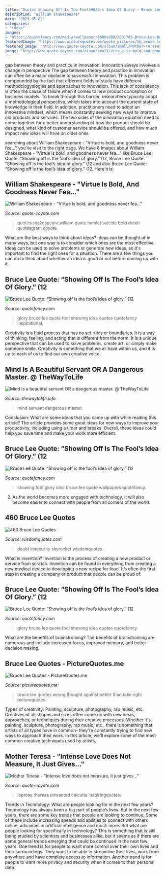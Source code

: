 ```yaml
---
title: "Quotes Showing Off Is The Fool&#039;s Idea Of Glory ~ Bruce Lee Quotes Wrong Thought Against Better Than Take Right Picturequotes"
description: "William shakespeare"
date: "2023-05-02"
categories:
- "ideas"
images:
- "https://quotefancy.com/media/wallpaper/1600x900/2031785-Bruce-Lee-Quote-Showing-off-is-the-fool-s-idea-of-glory.jpg"
featuredImage: "https://www.picturequotes.me/quote_pictures/th_bruce_lee_quote_take_no_thought_of_who_is_right_or_wrong_or_who_is_better_than_be_not_for_or_against_5485.jpg"
featured_image: "http://www.quote-coyote.com/album/small/Mother-Teresa-Quotes8.jpg"
image: "http://www.quote-coyote.com/album/small/Virtue-is-bold-and-goodness-never-fearful-Shakespeare.jpg"
---
```



gap between theory and practice in innovation: Innovation always involves a change in perspective
The gap between theory and practice in innovation can often be a major obstacle to successful innovation. This problem is compounded by the fact that different fields of study have different methodologyologies and approaches to innovation. This lack of consistency is often the cause of failure when it comes to new product conception or business models. To break through this barrier, researchers typically adopt a methodological perspective, which takes into account the current state of knowledge in their field. In addition, practitioners need to adopt an innovative mindset, which means constantly seeking new ways to improve old products and services. The two sides of the innovation equation need to come together for a better understanding of how the product should be designed, what kind of customer service should be offered, and how much impact new ideas will have on older ones.

	

		
searching about William Shakespeare - &quot;Virtue is bold, and goodness never fea...&quot; you've visit to the right page. We have 8 Images about William Shakespeare - &quot;Virtue is bold, and goodness never fea...&quot; like Bruce Lee Quote: “Showing off is the fool’s idea of glory.” (12, Bruce Lee Quote: “Showing off is the fool’s idea of glory.” (12 and also Bruce Lee Quote: “Showing off is the fool’s idea of glory.” (12. Here it is:
		
    
## William Shakespeare - &quot;Virtue Is Bold, And Goodness Never Fea...&quot;

<img loading=lazy src="http://www.quote-coyote.com/album/small/Virtue-is-bold-and-goodness-never-fearful-Shakespeare.jpg" onerror="this.onerror=null;this.src='https://tse4.mm.bing.net/th?id=OIP.R4ZkDO6JRf1GZRFw9Ed5wgAAAA&amp;pid=15.1';" alt="William Shakespeare - &quot;Virtue is bold, and goodness never fea...&quot;">

_Source: quote-coyote.com_

>quotes shakespeare william quote hamlet suicide bold death quotesgram coyote. 

	

What are the best ways to think about ideas?
Ideas can be thought of in many ways, but one way is to consider which ones are the most effective. Ideas can be used to solve problems or generate new ideas, so it's important to find the right ones for a situation. There are a few things you can do to think about whether an idea is good or not before coming up with it.

    
## Bruce Lee Quote: “Showing Off Is The Fool’s Idea Of Glory.” (12

<img loading=lazy src="https://quotefancy.com/media/wallpaper/3840x2160/1721912-Bruce-Lee-Quote-Showing-off-is-the-fool-s-idea-of-glory.jpg" onerror="this.onerror=null;this.src='https://tse4.mm.bing.net/th?id=OIP.E1UQV1R8FvDmHonGVLA2uQHaEK&amp;pid=15.1';" alt="Bruce Lee Quote: “Showing off is the fool’s idea of glory.” (12">

_Source: quotefancy.com_

>glory bruce lee quote fool showing idea quotes quotefancy inspirational. 

	

Creativity is a fluid process that has no set rules or boundaries. It is a way of thinking, feeling, and acting that is different from the norm. It is a unique perspective that can be used to solve problems, create art, or simply make someone smile. Creativity is something that we all have within us, and it is up to each of us to find our own creative voice.

    
## Mind Is A Beautiful Servant OR A Dangerous Master. @ TheWayToLife

<img loading=lazy src="http://www.thewaytolife.info/admin/assets/images/quotes/mind-is-a-beautiful-servant-or-a.png" onerror="this.onerror=null;this.src='https://tse1.mm.bing.net/th?id=OIP.-X0CMRw2oa4zBqy7vVRkvAD6D6&amp;pid=15.1';" alt="Mind is a beautiful servant OR a dangerous master. @ TheWayToLife">

_Source: thewaytolife.info_

>mind servant dangerous master. 

	

Conclusion: What are some ideas that you came up with while reading this article?
The article provides some great ideas for new ways to improve your productivity, including using a timer and breaks. Overall, these ideas could help you save time and make your work more efficient.

    
## Bruce Lee Quote: “Showing Off Is The Fool’s Idea Of Glory.” (12

<img loading=lazy src="https://quotefancy.com/media/wallpaper/1600x900/2031785-Bruce-Lee-Quote-Showing-off-is-the-fool-s-idea-of-glory.jpg" onerror="this.onerror=null;this.src='https://tse3.mm.bing.net/th?id=OIP.OGHB3ooobI6SH5D18dzWtQHaEK&amp;pid=15.1';" alt="Bruce Lee Quote: “Showing off is the fool’s idea of glory.” (12">

_Source: quotefancy.com_

>showing fool glory idea bruce lee quote wallpapers quotefancy. 

	

2. As the world becomes more engaged with technology, it will also become easier to connect with people from all corners of the world. 

    
## 460 Bruce Lee Quotes

<img loading=lazy src="https://wisdomquotes.b-cdn.net/wp-content/uploads/bruce-lee-quotes-i-respect-faith-but-doubt-is-what-gets-you-an-education-wisdom-quotes.jpg" onerror="this.onerror=null;this.src='https://tse1.mm.bing.net/th?id=OIP.1PgZ1sdgFrJiNGKjttVj6QAAAA&amp;pid=15.1';" alt="460 Bruce Lee Quotes">

_Source: wisdomquotes.com_

>doubt insecurity skyrocket wisdomquotes. 

	

What is invention?
Invention is the process of creating a new product or service from scratch. Invention can be found in everything from creating a new medical device to developing a new recipe for food. It’s often the first step in creating a company or product that people can be proud of.

    
## Bruce Lee Quote: “Showing Off Is The Fool’s Idea Of Glory.” (12

<img loading=lazy src="https://quotefancy.com/media/wallpaper/1600x900/1721912-Bruce-Lee-Quote-Showing-off-is-the-fool-s-idea-of-glory.jpg" onerror="this.onerror=null;this.src='https://tse1.mm.bing.net/th?id=OIP.cQVBTBgsDvYDiUMl7o3AyQHaEK&amp;pid=15.1';" alt="Bruce Lee Quote: “Showing off is the fool’s idea of glory.” (12">

_Source: quotefancy.com_

>glory bruce lee quote fool showing idea quotes quotefancy. 

	

What are the benefits of brainstroming?
The benefits of brainstroming are numerous and include increased focus, improved memory, and better decision making.

    
## Bruce Lee Quotes - PictureQuotes.me

<img loading=lazy src="https://www.picturequotes.me/quote_pictures/th_bruce_lee_quote_take_no_thought_of_who_is_right_or_wrong_or_who_is_better_than_be_not_for_or_against_5485.jpg" onerror="this.onerror=null;this.src='https://tse1.mm.bing.net/th?id=OIP.Rfluw56TaMzvsChf3gPt6gHaEK&amp;pid=15.1';" alt="Bruce Lee Quotes - PictureQuotes.me">

_Source: picturequotes.me_

>bruce lee quotes wrong thought against better than take right picturequotes. 

	

Types of creativity: Painting, sculpture, photography, rap music, etc.
Creatives of all shapes and sizes often come up with new ideas, approaches, or techniques during their creative processes. Whether it's painting, sculpture, photography, rap music, etc., there is something that artists of all types have in common- they're constantly trying to find new ways to approach their work. In this article, we'll explore some of the most common creative techniques used by artists.

    
## Mother Teresa - &quot;Intense Love Does Not Measure, It Just Gives...&quot;

<img loading=lazy src="http://www.quote-coyote.com/album/small/Mother-Teresa-Quotes8.jpg" onerror="this.onerror=null;this.src='https://tse2.mm.bing.net/th?id=OIP.38UKIPtb2q-zLAo5XUyLTwAAAA&amp;pid=15.1';" alt="Mother Teresa - &quot;Intense love does not measure, it just gives...&quot;">

_Source: quote-coyote.com_

>leprosy theresa unwanted calcutta inspiringquotes. 

	

Trends in Technology: What are people looking for in the next few years?
Technology has always been a big part of people’s lives. But in the next few years, there are some key trends that people are looking to continue. 
Some of these include increasing speeds and abilities to connect with others online, advances in artificial intelligence and much more. 
But what are people looking for specifically in technology? This is something that is still being studied by scientists and businesses alike, but it seems as if there are some general trends emerging that could be continued in the next few years. 
One trend is for people to want more control over their own lives and their surroundings. They want to be able to streamline their lives, work from anywhere and have complete access to information. 
Another trend is for people to want more privacy and security when it comes to their personal data.

